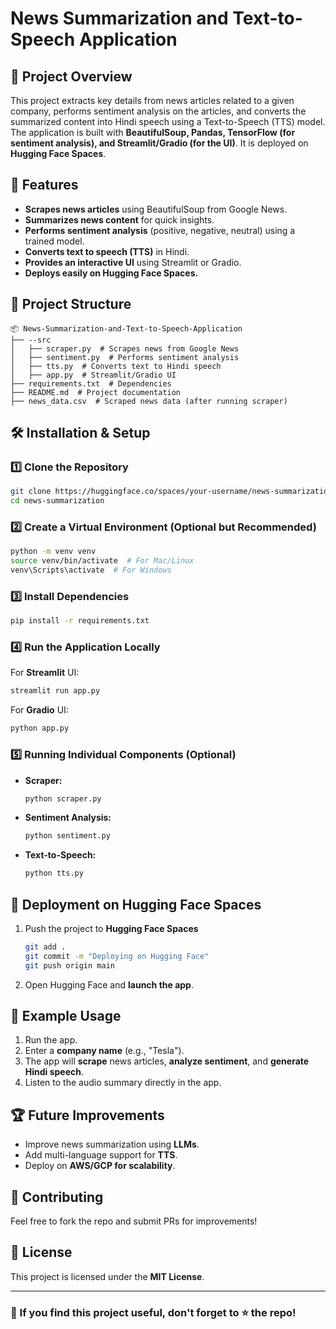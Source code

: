 # News Summarization and Text-to-Speech Application

## 📌 Project Overview
This project extracts key details from news articles related to a given company, performs sentiment analysis on the articles, and converts the summarized content into Hindi speech using a Text-to-Speech (TTS) model. The application is built with **BeautifulSoup, Pandas, TensorFlow (for sentiment analysis), and Streamlit/Gradio (for the UI)**. It is deployed on **Hugging Face Spaces**.

## 🚀 Features
- **Scrapes news articles** using BeautifulSoup from Google News.
- **Summarizes news content** for quick insights.
- **Performs sentiment analysis** (positive, negative, neutral) using a trained model.
- **Converts text to speech (TTS)** in Hindi.
- **Provides an interactive UI** using Streamlit or Gradio.
- **Deploys easily on Hugging Face Spaces.**

## 📂 Project Structure
```
📦 News-Summarization-and-Text-to-Speech-Application
├── --src
│   ├── scraper.py  # Scrapes news from Google News
│   ├── sentiment.py  # Performs sentiment analysis
│   ├── tts.py  # Converts text to Hindi speech
│   ├── app.py  # Streamlit/Gradio UI
├── requirements.txt  # Dependencies
├── README.md  # Project documentation
├── news_data.csv  # Scraped news data (after running scraper)
```

## 🛠 Installation & Setup
### 1️⃣ Clone the Repository
```bash
git clone https://huggingface.co/spaces/your-username/news-summarization
cd news-summarization
```

### 2️⃣ Create a Virtual Environment (Optional but Recommended)
```bash
python -m venv venv
source venv/bin/activate  # For Mac/Linux
venv\Scripts\activate  # For Windows
```

### 3️⃣ Install Dependencies
```bash
pip install -r requirements.txt
```

### 4️⃣ Run the Application Locally
For **Streamlit** UI:
```bash
streamlit run app.py
```
For **Gradio** UI:
```bash
python app.py
```

### 5️⃣ Running Individual Components (Optional)
- **Scraper:**
  ```bash
  python scraper.py
  ```
- **Sentiment Analysis:**
  ```bash
  python sentiment.py
  ```
- **Text-to-Speech:**
  ```bash
  python tts.py
  ```

## 🚀 Deployment on Hugging Face Spaces
1. Push the project to **Hugging Face Spaces**
   ```bash
   git add .
   git commit -m "Deploying on Hugging Face"
   git push origin main
   ```
2. Open Hugging Face and **launch the app**.

## 📝 Example Usage
1. Run the app.
2. Enter a **company name** (e.g., "Tesla").
3. The app will **scrape** news articles, **analyze sentiment**, and **generate Hindi speech**.
4. Listen to the audio summary directly in the app.

## 🏆 Future Improvements
- Improve news summarization using **LLMs**.
- Add multi-language support for **TTS**.
- Deploy on **AWS/GCP for scalability**.

## 🤝 Contributing
Feel free to fork the repo and submit PRs for improvements!

## 📜 License
This project is licensed under the **MIT License**.

---

### 🌟 If you find this project useful, don't forget to ⭐ the repo!

